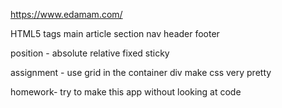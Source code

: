 https://www.edamam.com/

HTML5 tags
main
article
section
nav
header
footer


position - 
absolute
relative
fixed
sticky


assignment -
use grid in the container div
make css very pretty


homework-
try to make this app without looking at code